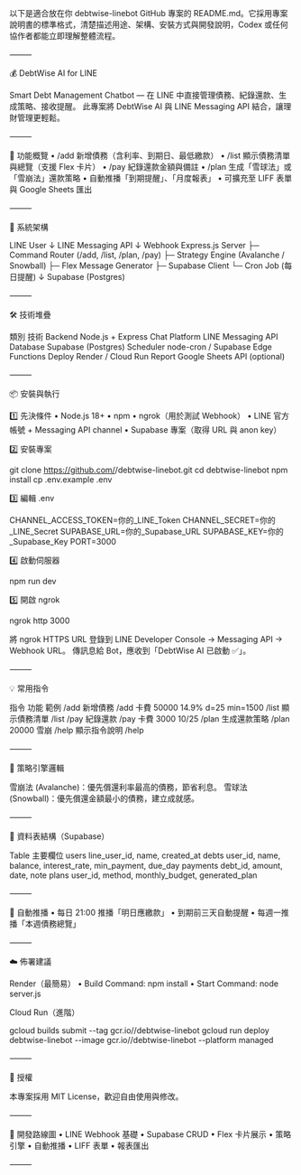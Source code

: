 以下是適合放在你 debtwise-linebot GitHub 專案的 README.md。它採用專案說明書的標準格式，清楚描述用途、架構、安裝方式與開發說明，Codex 或任何協作者都能立即理解整體流程。

⸻

💰 DebtWise AI for LINE

Smart Debt Management Chatbot — 在 LINE 中直接管理債務、紀錄還款、生成策略、接收提醒。
此專案將 DebtWise AI 與 LINE Messaging API 結合，讓理財管理更輕鬆。

⸻

🚀 功能概覽
	•	/add 新增債務（含利率、到期日、最低繳款）
	•	/list 顯示債務清單與總覽（支援 Flex 卡片）
	•	/pay 紀錄還款金額與備註
	•	/plan 生成「雪球法」或「雪崩法」還款策略
	•	自動推播「到期提醒」、「月度報表」
	•	可擴充至 LIFF 表單與 Google Sheets 匯出

⸻

🧩 系統架構

LINE User
   ↓
LINE Messaging API
   ↓ Webhook
Express.js Server
   ├─ Command Router (/add, /list, /plan, /pay)
   ├─ Strategy Engine (Avalanche / Snowball)
   ├─ Flex Message Generator
   ├─ Supabase Client
   └─ Cron Job (每日提醒)
   ↓
Supabase (Postgres)


⸻

🛠️ 技術堆疊

類別	技術
Backend	Node.js + Express
Chat Platform	LINE Messaging API
Database	Supabase (Postgres)
Scheduler	node-cron / Supabase Edge Functions
Deploy	Render / Cloud Run
Report	Google Sheets API (optional)


⸻

📦 安裝與執行

1️⃣ 先決條件
	•	Node.js 18+
	•	npm
	•	ngrok（用於測試 Webhook）
	•	LINE 官方帳號 + Messaging API channel
	•	Supabase 專案（取得 URL 與 anon key）

2️⃣ 安裝專案

git clone https://github.com/<your-username>/debtwise-linebot.git
cd debtwise-linebot
npm install
cp .env.example .env

3️⃣ 編輯 .env

CHANNEL_ACCESS_TOKEN=你的_LINE_Token
CHANNEL_SECRET=你的_LINE_Secret
SUPABASE_URL=你的_Supabase_URL
SUPABASE_KEY=你的_Supabase_Key
PORT=3000

4️⃣ 啟動伺服器

npm run dev

5️⃣ 開啟 ngrok

ngrok http 3000

將 ngrok HTTPS URL 登錄到 LINE Developer Console → Messaging API → Webhook URL。
傳訊息給 Bot，應收到「DebtWise AI 已啟動 ✅」。

⸻

💡 常用指令

指令	功能	範例
/add	新增債務	/add 卡費 50000 14.9% d=25 min=1500
/list	顯示債務清單	/list
/pay	紀錄還款	/pay 卡費 3000 10/25
/plan	生成還款策略	/plan 20000 雪崩
/help	顯示指令說明	/help


⸻

🧠 策略引擎邏輯

雪崩法 (Avalanche)：優先償還利率最高的債務，節省利息。
雪球法 (Snowball)：優先償還金額最小的債務，建立成就感。

⸻

🧾 資料表結構（Supabase）

Table	主要欄位
users	line_user_id, name, created_at
debts	user_id, name, balance, interest_rate, min_payment, due_day
payments	debt_id, amount, date, note
plans	user_id, method, monthly_budget, generated_plan


⸻

🔔 自動推播
	•	每日 21:00 推播「明日應繳款」
	•	到期前三天自動提醒
	•	每週一推播「本週債務總覽」

⸻

☁️ 佈署建議

Render（最簡易）
	•	Build Command: npm install
	•	Start Command: node server.js

Cloud Run（進階）

gcloud builds submit --tag gcr.io/<project-id>/debtwise-linebot
gcloud run deploy debtwise-linebot --image gcr.io/<project-id>/debtwise-linebot --platform managed


⸻

📜 授權

本專案採用 MIT License，歡迎自由使用與修改。

⸻

🧭 開發路線圖
	•	LINE Webhook 基礎
	•	Supabase CRUD
	•	Flex 卡片展示
	•	策略引擎
	•	自動推播
	•	LIFF 表單
	•	報表匯出

⸻

